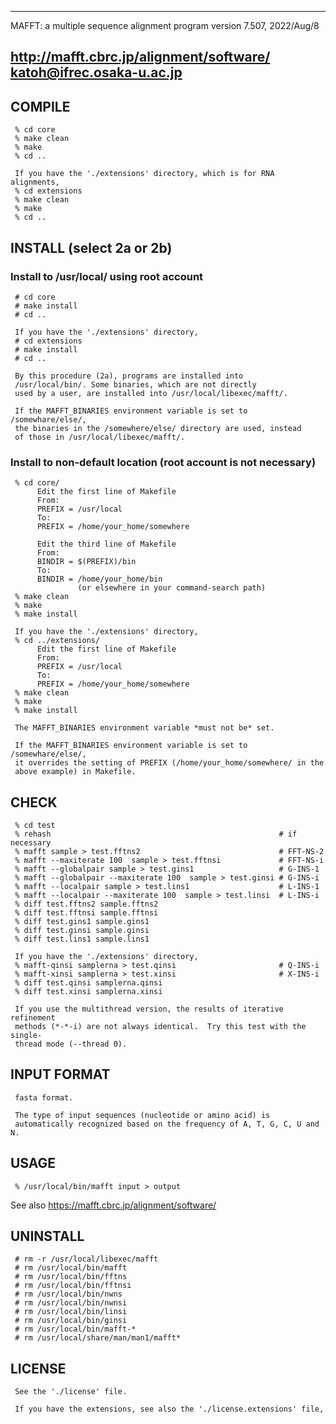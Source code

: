 -----------------------------------------------------------------------
  MAFFT: a multiple sequence alignment program
  version 7.507, 2022/Aug/8

  http://mafft.cbrc.jp/alignment/software/
  katoh@ifrec.osaka-u.ac.jp
-----------------------------------------------------------------------

## COMPILE
     % cd core
     % make clean
     % make
     % cd ..

     If you have the './extensions' directory, which is for RNA alignments,
     % cd extensions
     % make clean
     % make
     % cd ..


## INSTALL (select 2a or 2b)
###  Install to /usr/local/ using root account
     # cd core
     # make install
     # cd ..

     If you have the './extensions' directory,
     # cd extensions 
     # make install
     # cd ..

     By this procedure (2a), programs are installed into 
     /usr/local/bin/. Some binaries, which are not directly
     used by a user, are installed into /usr/local/libexec/mafft/.

     If the MAFFT_BINARIES environment variable is set to /somewhare/else/,
     the binaries in the /somewhere/else/ directory are used, instead 
     of those in /usr/local/libexec/mafft/.

### Install to non-default location (root account is not necessary)
     % cd core/
          Edit the first line of Makefile 
          From:
          PREFIX = /usr/local
          To:
          PREFIX = /home/your_home/somewhere

          Edit the third line of Makefile 
          From:
          BINDIR = $(PREFIX)/bin
          To:
          BINDIR = /home/your_home/bin 
                   (or elsewhere in your command-search path)
     % make clean
     % make
     % make install

     If you have the './extensions' directory,
     % cd ../extensions/
          Edit the first line of Makefile 
          From:
          PREFIX = /usr/local
          To:
          PREFIX = /home/your_home/somewhere
     % make clean
     % make
     % make install

     The MAFFT_BINARIES environment variable *must not be* set.

     If the MAFFT_BINARIES environment variable is set to /somewhare/else/,
     it overrides the setting of PREFIX (/home/your_home/somewhere/ in the
     above example) in Makefile.

## CHECK
     % cd test
     % rehash                                                   # if necessary
     % mafft sample > test.fftns2                               # FFT-NS-2
     % mafft --maxiterate 100  sample > test.fftnsi             # FFT-NS-i
     % mafft --globalpair sample > test.gins1                   # G-INS-1 
     % mafft --globalpair --maxiterate 100  sample > test.ginsi # G-INS-i 
     % mafft --localpair sample > test.lins1                    # L-INS-1 
     % mafft --localpair --maxiterate 100  sample > test.linsi  # L-INS-i 
     % diff test.fftns2 sample.fftns2
     % diff test.fftnsi sample.fftnsi
     % diff test.gins1 sample.gins1
     % diff test.ginsi sample.ginsi
     % diff test.lins1 sample.lins1

     If you have the './extensions' directory,
     % mafft-qinsi samplerna > test.qinsi                       # Q-INS-i
     % mafft-xinsi samplerna > test.xinsi                       # X-INS-i
     % diff test.qinsi samplerna.qinsi
     % diff test.xinsi samplerna.xinsi

     If you use the multithread version, the results of iterative refinement
     methods (*-*-i) are not always identical.  Try this test with the single-
     thread mode (--thread 0).


## INPUT FORMAT
     fasta format.

     The type of input sequences (nucleotide or amino acid) is 
     automatically recognized based on the frequency of A, T, G, C, U and N.


##  USAGE
     % /usr/local/bin/mafft input > output

See also https://mafft.cbrc.jp/alignment/software/


## UNINSTALL
     # rm -r /usr/local/libexec/mafft
     # rm /usr/local/bin/mafft
     # rm /usr/local/bin/fftns
     # rm /usr/local/bin/fftnsi
     # rm /usr/local/bin/nwns
     # rm /usr/local/bin/nwnsi
     # rm /usr/local/bin/linsi
     # rm /usr/local/bin/ginsi
     # rm /usr/local/bin/mafft-*
     # rm /usr/local/share/man/man1/mafft*


## LICENSE
     See the './license' file.

     If you have the extensions, see also the './license.extensions' file, 
